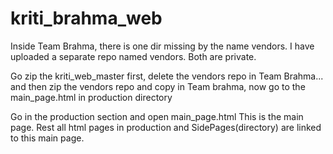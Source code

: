 # kriti_brahma_web

Inside Team Brahma, there is one dir missing by the name vendors.
I have uploaded a separate repo named vendors.
Both are private.

Go zip the kriti_web_master first, delete the vendors repo in Team Brahma... and then zip the vendors repo and copy in Team brahma, now go to the main_page.html in production directory

Go in the production section and open main_page.html
This is the main page.
Rest all html pages in production and SidePages(directory) are linked to this main page.
